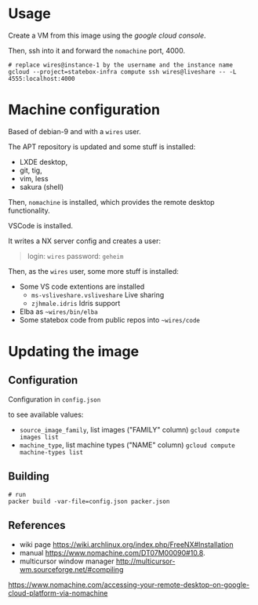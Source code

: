 # Usage

Create a VM from this image using the *google cloud console*.

Then, ssh into it and forward the `nomachine` port, 4000.

```
# replace wires@instance-1 by the username and the instance name
gcloud --project=statebox-infra compute ssh wires@liveshare -- -L 4555:localhost:4000
```

# Machine configuration

Based of debian-9 and with a `wires` user.

The APT repository is updated and some stuff is installed:

- LXDE desktop,
- git, tig,
- vim, less
- sakura (shell)

Then, `nomachine` is installed, which provides the remote desktop functionality.

VSCode is installed.

It writes a NX server config and creates a user:

> login: `wires`
> password: `geheim`

Then, as the `wires` user, some more stuff is installed:

- Some VS code extentions are installed
    - `ms-vsliveshare.vsliveshare` Live sharing
    - `zjhmale.idris` Idris support
- Elba as `~wires/bin/elba`
- Some statebox code from public repos into `~wires/code`

# Updating the image

## Configuration

Configuration in `config.json`

to see available values:

- `source_image_family`, list images ("FAMILY" column) `gcloud compute images list`
- `machine_type`, list machine types ("NAME" column) `gcloud compute machine-types list`

## Building

```
# run
packer build -var-file=config.json packer.json
```

## References

- wiki page https://wiki.archlinux.org/index.php/FreeNX#Installation
- manual https://www.nomachine.com/DT07M00090#10.8.
- multicursor window manager http://multicursor-wm.sourceforge.net/#compiling

https://www.nomachine.com/accessing-your-remote-desktop-on-google-cloud-platform-via-nomachine
